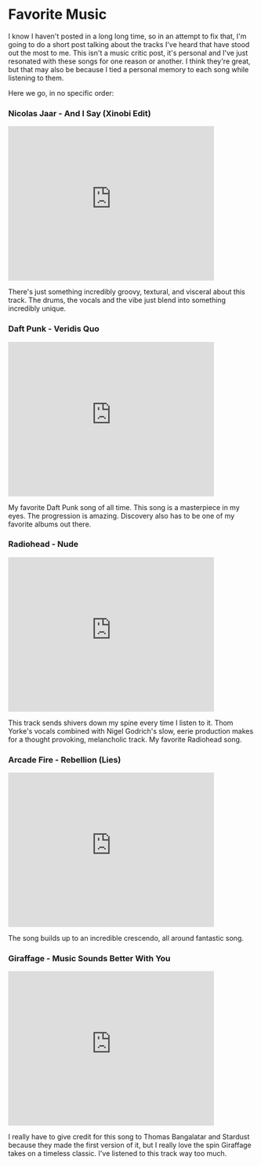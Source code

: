 Favorite Music
==============
I know I haven't posted in a long long time, so in an attempt to fix that, I'm going to do a short post talking about the tracks I've heard that have stood out the most to me. This isn't a music critic post, it's personal and I've just resonated with these songs for one reason or another. I think they're great, but that may also be because I tied a personal memory to each song while listening to them.

Here we go, in no specific order:

### Nicolas Jaar - And I Say (Xinobi Edit)
<iframe width="420" height="315" src="http://www.youtube.com/embed/AV_fcL_sj3Y" frameborder="0" allowfullscreen></iframe>

There's just something incredibly groovy, textural, and visceral about this track. The drums, the vocals and the vibe just blend into something incredibly unique.

### Daft Punk - Veridis Quo
<iframe width="420" height="315" src="http://www.youtube.com/embed/OgcY6qlzdf8" frameborder="0" allowfullscreen></iframe>

My favorite Daft Punk song of all time. This song is a masterpiece in my eyes. The progression is amazing. Discovery also has to be one of my favorite albums out there.

### Radiohead - Nude
<iframe width="420" height="315" src="http://www.youtube.com/embed/1ky1td3_6LY" frameborder="0" allowfullscreen></iframe>

This track sends shivers down my spine every time I listen to it. Thom Yorke's vocals combined with Nigel Godrich's slow, eerie production makes for a thought provoking, melancholic track. My favorite Radiohead song.

### Arcade Fire - Rebellion (Lies)
<iframe width="420" height="315" src="http://www.youtube.com/embed/CICIfCbw1nU" frameborder="0" allowfullscreen></iframe>

The song builds up to an incredible crescendo, all around fantastic song.

### Giraffage - Music Sounds Better With You
<iframe width="420" height="315" src="http://www.youtube.com/embed/t2_sZPAStI4" frameborder="0" allowfullscreen></iframe>

I really have to give credit for this song to Thomas Bangalatar and Stardust because they made the first version of it, but I really love the spin Giraffage takes on a timeless classic. I've listened to this track way too much.

